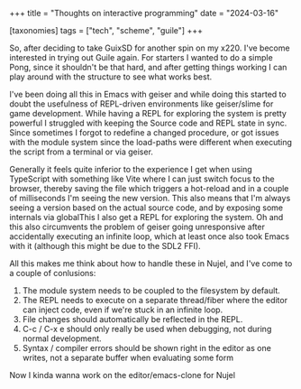 +++
title = "Thoughts on interactive programming"
date = "2024-03-16"

[taxonomies]
tags = ["tech", "scheme", "guile"]
+++

So, after deciding to take GuixSD for another spin on my x220. I've become interested
in trying out Guile again. For starters I wanted to do a simple Pong, since it shouldn't be that hard,
and after getting things working I can play around with the structure to see what works best.

I've been doing all this in Emacs with geiser and while doing this started to doubt the usefulness of
REPL-driven environments like geiser/slime for game development. While having a REPL for exploring the
system is pretty powerful I struggled with keeping the Source code and REPL state in sync. Since sometimes
I forgot to redefine a changed procedure, or got issues with the module system since the load-paths were different
when executing the script from a terminal or via geiser.

Generally it feels quite inferior to the experience I get when using TypeScript with something like Vite where
I can just switch focus to the browser, thereby saving the file which triggers a hot-reload and in a couple of
milliseconds I'm seeing the new version. This also means that I'm always seeing a version based on the actual source code, and by exposing some internals via globalThis I also get a REPL
for exploring the system. Oh and this also circumvents the problem of geiser going unresponsive after accidentally executing an infinite loop, which at least once also took Emacs with it
(although this might be due to the SDL2 FFI).

All this makes me think about how to handle these in Nujel, and I've come to a couple of conlusions:

1. The module system needs to be coupled to the filesystem by default.
2. The REPL needs to execute on a separate thread/fiber where the editor can inject code, even if we're stuck in an infinite loop.
3. File changes should automatically be reflected in the REPL.
4. C-c / C-x e should only really be used when debugging, not during normal development.
5. Syntax / compiler errors should be shown right in the editor as one writes, not a separate buffer when evaluating some form

Now I kinda wanna work on the editor/emacs-clone for Nujel

